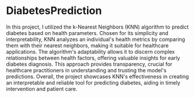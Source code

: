 # DiabetesPrediction
In this project, I utilized the k-Nearest Neighbors (KNN) algorithm to predict diabetes based on health parameters. Chosen for its simplicity and interpretability, KNN analyzes an individual's health metrics by comparing them with their nearest neighbors, making it suitable for healthcare applications. The algorithm's adaptability allows it to discern complex relationships between health factors, offering valuable insights for early diabetes diagnosis. This approach provides transparency, crucial for healthcare practitioners in understanding and trusting the model's predictions. Overall, the project showcases KNN's effectiveness in creating an interpretable and reliable tool for predicting diabetes, aiding in timely intervention and patient care.


